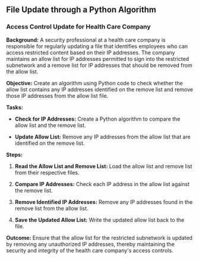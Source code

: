 ## File Update through a Python Algorithm
### Access Control Update for Health Care Company

**Background:** A security professional at a health care company is responsible for regularly updating a file that identifies employees who can access restricted content based on their IP addresses. The company maintains an allow list for IP addresses permitted to sign into the restricted subnetwork and a remove list for IP addresses that should be removed from the allow list.

**Objective:** Create an algorithm using Python code to check whether the allow list contains any IP addresses identified on the remove list and remove those IP addresses from the allow list file.

**Tasks:**
- **Check for IP Addresses:** Create a Python algorithm to compare the allow list and the remove list.

- **Update Allow List:** Remove any IP addresses from the allow list that are identified on the remove list.

**Steps:**
1. **Read the Allow List and Remove List:** Load the allow list and remove list from their respective files.

2. **Compare IP Addresses:** Check each IP address in the allow list against the remove list.

3. **Remove Identified IP Addresses:** Remove any IP addresses found in the remove list from the allow list.

4. **Save the Updated Allow List:** Write the updated allow list back to the file.

**Outcome:** Ensure that the allow list for the restricted subnetwork is updated by removing any unauthorized IP addresses, thereby maintaining the security and integrity of the health care company's access controls.
